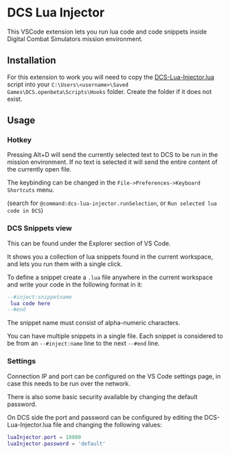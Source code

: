 # DCS Lua Injector

This VSCode extension lets you run lua code and code snippets inside Digital Combat Simulators mission environment.

## Installation

For this extension to work you will need to copy the [DCS-Lua-Injector.lua](https://github.com/Dzsek/vs-code-dsc-injector/blob/main/DCS/DCS-Lua-Injector.lua) script into your `C:\Users\<username>\Saved Games\DCS.openbeta\Scripts\Hooks` folder.
Create the folder if it does not exist.

## Usage

### Hotkey
Pressing Alt+D will send the currently selected text to DCS to be run in the mission environment.
If no text is selected it will send the entire content of the currently open file.

The keybinding can be changed in the `File->Preferences->Keyboard Shortcuts` menu. 

(search for `@command:dcs-lua-injector.runSelection`, or `Run selected lua code in DCS`)

### DCS Snippets view

This can be found under the Explorer section of VS Code.

It shows you a collection of lua snippets found in the current workspace, and lets you run them with a single click.

To define a snippet create a `.lua` file anywhere in the current workspace and write your code in the following format in it:

```lua
--#inject:snippetname
 lua code here
--#end
```

The snippet name must consist of alpha-numeric characters.

You can have multiple snippets in a single file. Each snippet is considered to be from an `--#inject:name` line to the next `--#end` line.

### Settings

Connection IP and port can be configured on the VS Code settings page, in case this needs to be run over the network.

There is also some basic security available by changing the default password.

On DCS side the port and password can be configured by editing the DCS-Lua-Injector.lua file and changing the following values:
```lua
luaInjector.port = 18080
luaInjector.password = 'default'
```
